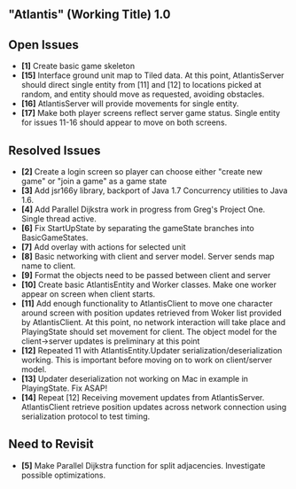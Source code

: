 "Atlantis" (Working Title) 1.0
------------------------------

Open Issues
-----------
- **[1]** Create basic game skeleton
- **[15]** Interface ground unit map to Tiled data. At this point, AtlantisServer should direct
		   single entity from [11] and [12] to locations picked at random, and entity should move
		   as requested, avoiding obstacles. 
- **[16]** AtlantisServer will provide movements for single entity. 
- **[17]** Make both player screens reflect server game status. Single entity for issues 11-16 should
           appear to move on both screens.

Resolved Issues 
---------------
- **[2]** Create a login screen so player can choose either "create new game" or "join a game" as a game state
- **[3]** Add jsr166y library, backport of Java 1.7 Concurrency utilities to Java 1.6. 
- **[4]** Add Parallel Dijkstra work in progress from Greg's Project One. Single thread active.
- **[6]** Fix StartUpState by separating the gameState branches into BasicGameStates.
- **[7]** Add overlay with actions for selected unit
- **[8]** Basic networking with client and server model. Server sends map name to client.
- **[9]** Format the objects need to be passed between client and server
- **[10]** Create basic AtlantisEntity and Worker classes. Make one worker appear on screen when
           client starts.
- **[11]** Add enough functionality to AtlantisClient to move one character around screen with position
           updates retrieved from Woker list provided by AtlantisClient. At this point, no network
           interaction will take place and PlayingState should set movement for client. The object
           model for the client->server updates is preliminary at this point
- **[12]** Repeated 11 with AtlantisEntity.Updater serialization/deserialization working. This is important
           before moving on to work on client/server model.
- **[13]** Updater deserialization not working on Mac in example in PlayingState. Fix ASAP! 
- **[14]** Repeat [12] Receiving movement updates from AtlantisServer. AtlantisClient retrieve position updates 
	       across network connection using serialization protocol to test timing.
		
Need to Revisit
---------------
- **[5]** Make Parallel Dijkstra function for split adjacencies. Investigate possible optimizations.
